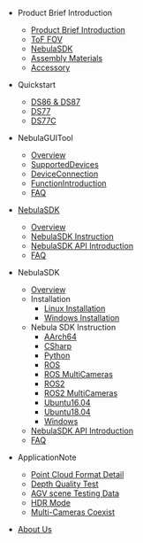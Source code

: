 - Product Brief Introduction

  - [Product Brief Introduction](en/ProductIntroduction/Principle.md)
  - [ToF FOV](en/ProductIntroduction/ToF%20FOV.md)
  - [NebulaSDK](en/ProductIntroduction/NebulaSDK.md)
  - [Assembly Materials](en/ProductIntroduction/Assembly%20Materials.md)
  - [Accessory](en/ProductIntroduction/Accessory.md)

- Quickstart

  - [DS86 & DS87](en/Quickstart/DS86%20&%20DS87.md)
  - [DS77](en/Quickstart/DS77.md)
  - [DS77C](en/Quickstart/DS77C.md)

- NebulaGUITool

  - [Overview](en/NebulaGUITool/Overview.md)
  - [SupportedDevices](en/NebulaGUITool/SupportedDevices.md)
  - [DeviceConnection](en/NebulaGUITool/DeviceConnection.md)
  - [FunctionIntroduction](en/NebulaGUITool/FunctionIntroduction.md)
  - [FAQ](en/NebulaGUITool/FAQ.md)

- [NebulaSDK](en/NebulaSDK/NebulaSDK.md)

  - [Overview](en/NebulaSDK/Overview.md)
  - [NebulaSDK Instruction](en/NebulaSDK/NebulaSDK.md)
  - [NebulaSDK API Introduction](en/NebulaSDK/NebulaSDK.md)
  - [FAQ](en/NebulaSDK/NebulaSDK.md)

- NebulaSDK

  - [Overview](en/NebulaSDK/Overview.md)
  - Installation
    - [Linux Installation](en/NebulaSDK/Installation/InstallationLinux.md)
    - [Windows Installation](en/NebulaSDK/Installation/InstallationWindows.md)
  - Nebula SDK Instruction
    - [AArch64](<en/NebulaSDK/NebulaSDK Instruction/AArch64.md>)
    - [CSharp](<en/NebulaSDK/NebulaSDK Instruction/CSharp.md>)
    - [Python](<en/NebulaSDK/NebulaSDK Instruction/Python.md>)
    - [ROS](<en/NebulaSDK/NebulaSDK Instruction/ROS.md>)
    - [ROS MultiCameras](<en/NebulaSDK/NebulaSDK Instruction/ROS_MultiCameras.md>)
    - [ROS2](<en/NebulaSDK/NebulaSDK Instruction/ROS2.md>)
    - [ROS2 MultiCameras](<en/NebulaSDK/NebulaSDK Instruction/ROS2_MultiCameras.md>)
    - [Ubuntu16.04](<en/NebulaSDK/NebulaSDK Instruction/Ubuntu16.04.md>)
    - [Ubuntu18.04](<en/NebulaSDK/NebulaSDK Instruction/Ubuntu18.04.md>)
    - [Windows](<en/NebulaSDK/NebulaSDK Instruction/Windows.md>)
  - [NebulaSDK API Introduction](<en/NebulaSDK/NebulaSDK API Introduction.md>)
  - [FAQ](en/NebulaSDK/FAQ.md)

- ApplicationNote

  - [Point Cloud Format Detail](<en/ApplicationNote/Point Cloud Format Detail.md>)
  - [Depth Quality Test](<en/ApplicationNote/Depth Quality Test.md>)
  - [AGV scene Testing Data](<en/ApplicationNote/AGV scene Testing Data.md>)
  - [HDR Mode](<en/ApplicationNote/HDR Mode.md>)
  - [Multi-Cameras Coexist](<en/ApplicationNote/Multi-Cameras Coexist.md>)

- [About Us](en/AboutUs.md)
